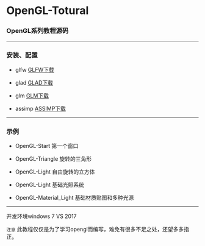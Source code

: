 ﻿# OpenGL-Totural

### OpenGL系列教程源码

------


### 安装、配置
 - glfw   [GLFW下载](http://www.glfw.org/)

 - glad   [GLAD下载](https://glad.dav1d.de/)

 - glm    [GLM下载](https://github.com/g-truc/glm/)

 - assimp [ASSIMP下载](https://github.com/assimp/assimp/)

------


### 示例
 - OpenGL-Start   第一个窗口

 - OpenGL-Triangle   旋转的三角形

 - OpenGL-Light   自由旋转的立方体

 - OpenGL-Light   基础光照系统

 - OpenGL-Material_Light   基础材质贴图和多种光源

------



开发环境windows 7 VS 2017

`注意` 此教程仅仅是为了学习opengl而编写，难免有很多不足之处，还望多多指正。